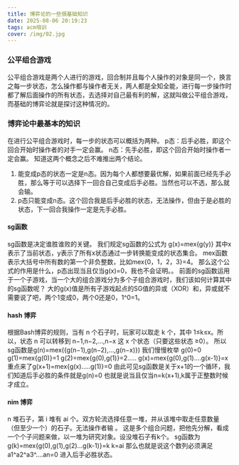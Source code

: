 ```yaml
---
title: 博弈论的一些很基础知识
date: 2025-08-06 20:19:23
tags: acm培训
cover: /img/02.jpg
---
```

### 公平组合游戏
公平组合游戏是两个人进行的游戏，回合制并且每个人操作的对象是同一个，换言之每一步状态，怎么操作都与操作者无关，两人都是全知全能，进行每一步操作时都了解后面操作的所有状态，去选择对自己最有利的解，这就叫做公平组合游戏，而基础的博弈论就是探讨这种情况的。
### 博弈论中最基本的知识
在进行公平组合游戏时，每一步的状态可以概括为两种。
p态：后手必胜，即这个回合开始时操作者的对手一定会赢。
n态：先手必胜，即这个回合开始时操作者一定会赢。
知道这两个概念之后不难推出两个结论。
1. 能变成p态的状态一定是n态。因为每个人都想要最优解，如果前面已经先手必胜，那么等于可以选择下一回合自己变成后手必胜。当然也可以不选，那么就会输。
2. p态只能变成n态。这个回合我是后手必胜的状态，无法操作，但由于是必胜的状态，下一回合我操作一定是先手必胜。
#### sg函数
sg函数是决定谁胜谁败的关键。
我们规定sg函数的公式为 g(x)=mex{g(y)} 其中x表示了当前状态，y表示了所有x状态通过一步转换能变成的状态集合。
mex函数表示大括号中所有数的第一个非负整数，比如mex{0，1，2，3}=4。
那么这个公式的作用是什么，p态出现当且仅当g(x)=0，我也不会证明。。
前面的sg函数运用于一个子游戏，当一个大的组合游戏分为多个子组合游戏时，我们该如何计算其中的sg函数呢？
大的g(x)值是所有子游戏起点的SG值的异或（XOR）和，异或就不需要说了吧，两个1变成0，两个0还是0，1^0=1。
#### hash 博弈
根据Bash博弈的规则，当有 n 个石子时，玩家可以取走 k 个，其中 1≤k≤x。所以，状态 n 可以转移到 n−1,n−2,…,n−x 这 x 个状态（只要这些状态 ≥0）。
所以sg函数是g(n)=mex({g(n−1),g(n−2),…,g(n−x)})
我们慢慢枚举
g(0)=0  g(1)=mex{g(0)}=1 g(2)=mex{g(0),g(1)}=2..... g(x)=mex{g(0),g(1)....g(x-1)}=x
重点来了g(x+1)=mex{g(x).....g(1)}=0
由此可见sg函数是关于x+1的一个循环，我们知道后手必胜的条件就是g(n)=0
也就是说当且仅当n=k(x+1),k属于正整数时候才成立。
#### nim 博弈
n 堆石子，第 i 堆有 ai 个。双方轮流选择任意一堆，并从该堆中取走任意数量（但至少一个）的石子。无法操作者输 。
这是多个组合问题，把他先分解，看成一个个子问题来做，以一堆为研究对象。设没堆石子有k个。
sg函数为g(k)=mex{g(0),g(1),g(2)...g(k-1)}=k
k=ai 那么也就是说这个数列必须满足 a1^a2^a3^....an=0 进入后手必胜状态。

